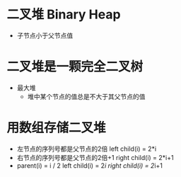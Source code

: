 # 二叉堆 Binary Heap
- 子节点小于父节点值

# 二叉堆是一颗完全二叉树
- 最大堆
    - 堆中某个节点的值总是不大于其父节点的值

# 用数组存储二叉堆
- 左节点的序列号都是父节点的2倍 left child(i) = 2*i
- 右节点的序列号都是父节点的2倍+1  right child(i) = 2*i+1
- parent(i) = i / 2   left child(i) = 2*i  right child(i) = 2*i+1
